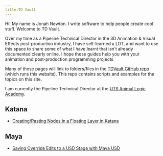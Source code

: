 ```yaml
---
title:TD Vault
---
```

Hi! My name is Jonah Newton. I write software to help people create cool stuff. 
Welcome to TD Vault.

Over my time as a Pipeline Technical Director in the 3D Animation & Visual Effects post-production industry, I have self-learned a LOT, and want to use this space to share some of what I have learnt that isn't already documented clearly online. I hope these guides help you with your animation and post-production programming projects.

Many of these pages will link to folders/files in the [TDVault GitHub repo](https://github.com/jonahjnewton/TDVault) (which runs this website). This repo contains scripts and examples for the topics on this site.

I am currently the Pipeline Technical Director at the [UTS Animal Logic Academy](https://animallogicacademy.uts.edu.au/).

## Katana
*  [Creating/Pasting Nodes in a Floating Layer in Katana](./Katana/KatanaFloatingNodes/README.md)

## Maya
* [Saving Override Edits to a USD Stage with Maya USD](./Maya/MayaUSDOverrides/README.md)
